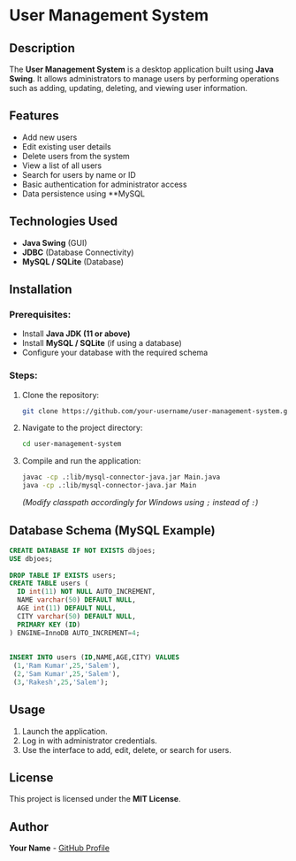 # User Management System

## Description
The **User Management System** is a desktop application built using **Java Swing**. It allows administrators to manage users by performing operations such as adding, updating, deleting, and viewing user information.

## Features
- Add new users
- Edit existing user details
- Delete users from the system
- View a list of all users
- Search for users by name or ID
- Basic authentication for administrator access
- Data persistence using **MySQL

## Technologies Used
- **Java Swing** (GUI)
- **JDBC** (Database Connectivity)
- **MySQL / SQLite** (Database)

## Installation
### Prerequisites:
- Install **Java JDK (11 or above)**
- Install **MySQL / SQLite** (if using a database)
- Configure your database with the required schema

### Steps:
1. Clone the repository:
   ```sh
   git clone https://github.com/your-username/user-management-system.git
   ```
2. Navigate to the project directory:
   ```sh
   cd user-management-system
   ```
3. Compile and run the application:
   ```sh
   javac -cp .:lib/mysql-connector-java.jar Main.java
   java -cp .:lib/mysql-connector-java.jar Main
   ```
   *(Modify classpath accordingly for Windows using `;` instead of `:`)*

## Database Schema (MySQL Example)
```sql
CREATE DATABASE IF NOT EXISTS dbjoes;
USE dbjoes;
 
DROP TABLE IF EXISTS users;
CREATE TABLE users (
  ID int(11) NOT NULL AUTO_INCREMENT,
  NAME varchar(50) DEFAULT NULL,
  AGE int(11) DEFAULT NULL,
  CITY varchar(50) DEFAULT NULL,
  PRIMARY KEY (ID)
) ENGINE=InnoDB AUTO_INCREMENT=4;
 
 
INSERT INTO users (ID,NAME,AGE,CITY) VALUES 
 (1,'Ram Kumar',25,'Salem'),
 (2,'Sam Kumar',25,'Salem'),
 (3,'Rakesh',25,'Salem');
```

## Usage
1. Launch the application.
2. Log in with administrator credentials.
3. Use the interface to add, edit, delete, or search for users.


## License
This project is licensed under the **MIT License**.

## Author
**Your Name** - [GitHub Profile](https://github.com/The-Suresh)

